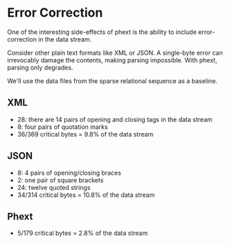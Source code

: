 # Error Correction

One of the interesting side-effects of phext is the ability to include error-correction in the data stream.

Consider other plain text formats like XML or JSON. A single-byte error can irrevocably damage the contents, making parsing impossible. With phext, parsing only degrades.

We'll use the data files from the sparse relational sequence as a baseline.

## XML

* 28: there are 14 pairs of opening and closing tags in the data stream
* 8: four pairs of quotation marks
* 36/369 critical bytes = 9.8% of the data stream

## JSON

* 8: 4 pairs of opening/closing braces
* 2: one pair of square brackets
* 24: twelve quoted strings
* 34/314 critical bytes = 10.8% of the data stream

## Phext

* 5/179 critical bytes = 2.8% of the data stream
